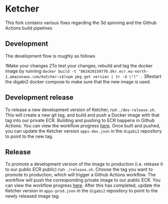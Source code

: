 # Ketcher

This fork contains various fixes regarding the 3d spinning and the Github Actions build pipelines

## Development

The development flow is roughly as follows

1Make your changes
2To test your changes, rebuild and tag the docker image by running `docker build -t "863419159770.dkr.ecr.eu-north-1.amazonaws.com/ketcher:v$(npm pkg get version | tr -d \")" .`
3Restart the digabi2 docker compose to make sure that the new image is used.

## Development release

To release a new development version of Ketcher, run `./dev-release.sh`. This will create a new git tag, and build and push a Docker image with that tag into our private ECR. Building and pushing to ECR happens in Github Actions. You can view the workflow progress [here](https://github.com/digabi/ketcher/actions/workflows/dev-release.yml). Once built and pushed, you can update the Ketcher version `apps-dev.json` in the `digabi2` repository to point to the new tag.

## Release

To promote a development version of the image to production (i.e. release it to our public ECR public) run `./release.sh`. Choose the tag you want to promote to production, which will trigger a Github Actions workflow. The workflow will push the corresponding private image to our public ECR. You can view the workflow progress [here](https://github.com/digabi/ketcher/actions/workflows/manual-prod-release.yml). After this has completed, update the Ketcher version in `apps-prod.json` in the `digabi2` repository to point to the newly released image tag.